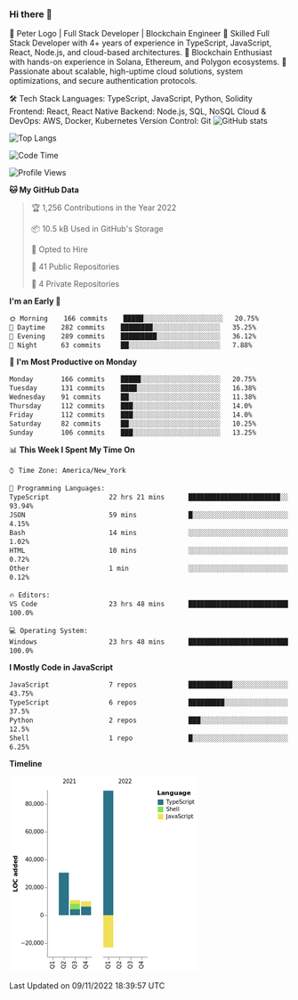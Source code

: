 ### Hi there 👋

🚀 Peter Logo | Full Stack Developer | Blockchain Engineer
🔹 Skilled Full Stack Developer with 4+ years of experience in TypeScript, JavaScript, React, Node.js, and cloud-based architectures.
🔹 Blockchain Enthusiast with hands-on experience in Solana, Ethereum, and Polygon ecosystems.
🔹 Passionate about scalable, high-uptime cloud solutions, system optimizations, and secure authentication protocols.

🛠 Tech Stack
Languages: TypeScript, JavaScript, Python, Solidity
Frontend: React, React Native
Backend: Node.js, SQL, NoSQL
Cloud & DevOps: AWS, Docker, Kubernetes
Version Control: Git
![GitHub stats](https://github-readme-stats.vercel.app/api?username=peterlogo&show_icons=true&count_private=true&theme=dark)

![Top Langs](https://github-readme-stats.vercel.app/api/top-langs/?username=peterlogo&theme=dark&layout=compact&langs_count=8)

<!--START_SECTION:waka-->
![Code Time](http://img.shields.io/badge/Code%20Time-942%20hrs%2019%20mins-blue)

![Profile Views](http://img.shields.io/badge/Profile%20Views-23-blue)

**🐱 My GitHub Data** 

> 🏆 1,256 Contributions in the Year 2022
 > 
> 📦 10.5 kB Used in GitHub's Storage 
 > 
> 💼 Opted to Hire
 > 
> 📜 41 Public Repositories 
 > 
> 🔑 4 Private Repositories  
 > 
**I'm an Early 🐤** 

```text
🌞 Morning    166 commits    █████░░░░░░░░░░░░░░░░░░░░   20.75% 
🌆 Daytime    282 commits    ████████░░░░░░░░░░░░░░░░░   35.25% 
🌃 Evening    289 commits    █████████░░░░░░░░░░░░░░░░   36.12% 
🌙 Night      63 commits     ██░░░░░░░░░░░░░░░░░░░░░░░   7.88%

```
📅 **I'm Most Productive on Monday** 

```text
Monday       166 commits    █████░░░░░░░░░░░░░░░░░░░░   20.75% 
Tuesday      131 commits    ████░░░░░░░░░░░░░░░░░░░░░   16.38% 
Wednesday    91 commits     ██░░░░░░░░░░░░░░░░░░░░░░░   11.38% 
Thursday     112 commits    ███░░░░░░░░░░░░░░░░░░░░░░   14.0% 
Friday       112 commits    ███░░░░░░░░░░░░░░░░░░░░░░   14.0% 
Saturday     82 commits     ██░░░░░░░░░░░░░░░░░░░░░░░   10.25% 
Sunday       106 commits    ███░░░░░░░░░░░░░░░░░░░░░░   13.25%

```


📊 **This Week I Spent My Time On** 

```text
⌚︎ Time Zone: America/New_York

💬 Programming Languages: 
TypeScript               22 hrs 21 mins      ███████████████████████░░   93.94% 
JSON                     59 mins             █░░░░░░░░░░░░░░░░░░░░░░░░   4.15% 
Bash                     14 mins             ░░░░░░░░░░░░░░░░░░░░░░░░░   1.02% 
HTML                     10 mins             ░░░░░░░░░░░░░░░░░░░░░░░░░   0.72% 
Other                    1 min               ░░░░░░░░░░░░░░░░░░░░░░░░░   0.12%

🔥 Editors: 
VS Code                  23 hrs 48 mins      █████████████████████████   100.0%

💻 Operating System: 
Windows                  23 hrs 48 mins      █████████████████████████   100.0%

```

**I Mostly Code in JavaScript** 

```text
JavaScript               7 repos             ███████████░░░░░░░░░░░░░░   43.75% 
TypeScript               6 repos             █████████░░░░░░░░░░░░░░░░   37.5% 
Python                   2 repos             ███░░░░░░░░░░░░░░░░░░░░░░   12.5% 
Shell                    1 repo              █░░░░░░░░░░░░░░░░░░░░░░░░   6.25%

```


**Timeline**

![Chart not found](https://raw.githubusercontent.com/peterlogo/peterlogo/main/charts/bar_graph.png) 


 Last Updated on 09/11/2022 18:39:57 UTC
<!--END_SECTION:waka-->


